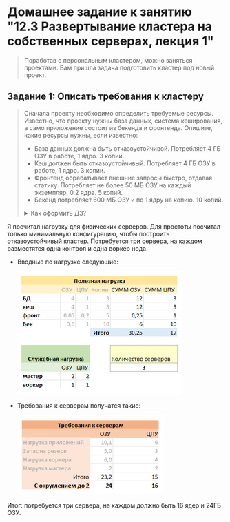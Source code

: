 # Домашнее задание к занятию "12.3 Развертывание кластера на собственных серверах, лекция 1"

> Поработав с персональным кластером, можно заняться проектами. Вам пришла задача подготовить кластер под новый проект.

## Задание 1: Описать требования к кластеру
> Сначала проекту необходимо определить требуемые ресурсы. Известно, что проекту нужны база данных, система кеширования, а само приложение состоит из бекенда и фронтенда. Опишите, какие ресурсы нужны, если известно:
> 
> * База данных должна быть отказоустойчивой. Потребляет 4 ГБ ОЗУ в работе, 1 ядро. 3 копии.
> * Кэш должен быть отказоустойчивый. Потребляет 4 ГБ ОЗУ в работе, 1 ядро. 3 копии.
> * Фронтенд обрабатывает внешние запросы быстро, отдавая статику. Потребляет не более 50 МБ ОЗУ на каждый экземпляр, 0.2 ядра. 5 копий.
> * Бекенд потребляет 600 МБ ОЗУ и по 1 ядру на копию. 10 копий.
>
> <details><summary>Как оформить ДЗ?</summary>
> 
> Выполненное домашнее задание пришлите ссылкой на .md-файл в вашем репозитории.
> 
> План расчета
> 1. Сначала сделайте расчет всех необходимых ресурсов.
> 2. Затем прикиньте количество рабочих нод, которые справятся с такой нагрузкой.
> 3. Добавьте к полученным цифрам запас, который учитывает выход из строя как минимум одной ноды.
> 4. Добавьте служебные ресурсы к нодам. Помните, что для разных типов нод требовния к ресурсам разные.
> 5. Рассчитайте итоговые цифры.
> 6. В результате должно быть указано количество нод и их параметры.

</details>

Я посчитал нагрузку для физических серверов. Для простоты посчитал только минимальную конфигурацию, чтобы построить отказоустойчивый кластер. Потребуется три сервера, на каждом разместятся одна контрол и одна воркер нода.

* Вводные по нагрузке следующие:

    ![1](./media/12-3-%D0%BD%D0%B0%D0%B3%D1%80%D1%83%D0%B7%D0%BA%D0%B0.png)

* Требования к серверам получатся такие:

    ![2](./media/12-3-%D0%B8%D1%82%D0%BE%D0%B3%D0%BE.png)

Итог: потребуется три сервера, на каждом должно быть 16 ядер и 24ГБ ОЗУ.

